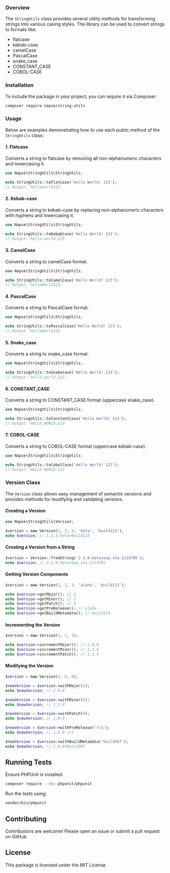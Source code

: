 ### Overview

The `StringUtils` class provides several utility methods for transforming strings into various casing styles. The
library can be used to convert strings to formats like:

* flatcase
* kebab-case
* camelCase
* PascalCase
* snake_case
* CONSTANT_CASE
* COBOL-CASE

### Installation

To include the package in your project, you can require it via Composer:

``` bash
composer require napse/string-utils
```

### Usage

Below are examples demonstrating how to use each public method of the `StringUtils` class:

#### 1. **Flatcase**

Converts a string to flatcase by removing all non-alphanumeric characters and lowercasing it.

``` php
use Napse\StringUtils\StringUtils;

echo StringUtils::toFlatCase('Hello World! 123'); 
// Output: helloworld123
```

#### 2. **Kebab-case**

Converts a string to kebab-case by replacing non-alphanumeric characters with hyphens and lowercasing it.

``` php
use Napse\StringUtils\StringUtils;

echo StringUtils::toKebabCase('Hello World! 123'); 
// Output: hello-world-123
```

#### 3. **CamelCase**

Converts a string to camelCase format.

``` php
use Napse\StringUtils\StringUtils;

echo StringUtils::toCamelCase('Hello World! 123'); 
// Output: helloWorld123
```

#### 4. **PascalCase**

Converts a string to PascalCase format.

``` php
use Napse\StringUtils\StringUtils;

echo StringUtils::toPascalCase('Hello World! 123'); 
// Output: HelloWorld123
```

#### 5. **Snake_case**

Converts a string to snake_case format.

``` php
use Napse\StringUtils\StringUtils;

echo StringUtils::toSnakeCase('Hello World! 123'); 
// Output: hello_world_123
```

#### 6. **CONSTANT_CASE**

Converts a string to CONSTANT_CASE format (uppercase snake_case).

``` php
use Napse\StringUtils\StringUtils;

echo StringUtils::toConstantCase('Hello World! 123'); 
// Output: HELLO_WORLD_123
```

#### 7. **COBOL-CASE**

Converts a string to COBOL-CASE format (uppercase kebab-case).

``` php
use Napse\StringUtils\StringUtils;

echo StringUtils::toCobolCase('Hello World! 123'); 
// Output: HELLO-WORLD-123
```

### Version Class

The `Version` class allows easy management of semantic versions and provides methods for modifying and validating versions.

#### Creating a Version

```php
use Napse\StringUtils\Version;

$version = new Version(1, 2, 3, 'beta', 'build123');
echo $version; // 1.2.3-beta+build123
```

#### Creating a Version from a String

```php
$version = Version::fromString('2.1.0-beta+exp.sha.5114f85');
echo $version; // 2.1.0-beta+exp.sha.5114f85
```

#### Getting Version Components

```php
$version = new Version(1, 2, 3, 'alpha', 'build123');

echo $version->getMajor(); // 1
echo $version->getMinor(); // 2
echo $version->getPatch(); // 3
echo $version->getPreRelease(); // alpha
echo $version->getBuildMetadata(); // build123
```

#### Incrementing the Version

```php
$version = new Version(1, 2, 3);

echo $version->incrementMajor(); // 2.0.0
echo $version->incrementMinor(); // 1.3.0
echo $version->incrementPatch(); // 1.2.4
```

#### Modifying the Version

```php
$version = new Version(1, 0, 0);

$newVersion = $version->withMajor(2);
echo $newVersion; // 2.0.0

$newVersion = $version->withMinor(5);
echo $newVersion; // 1.5.0

$newVersion = $version->withPatch(9);
echo $newVersion; // 1.0.9

$newVersion = $version->withPreRelease('rc1');
echo $newVersion; // 1.0.0-rc1

$newVersion = $version->withBuildMetadata('build567');
echo $newVersion; // 1.0.0+build567
```

## Running Tests

Ensure PHPUnit is installed:

```sh
composer require --dev phpunit/phpunit
```

Run the tests using:

```sh
vendor/bin/phpunit
```

## Contributing

Contributions are welcome! Please open an issue or submit a pull request on GitHub.

## License

This package is licensed under the MIT License.

